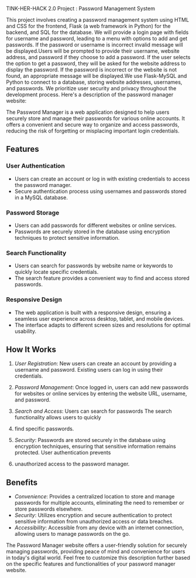 TINK-HER-HACK 2.0
Project : Password Management System

This project involves creating a password management system using HTML and CSS for the frontend, Flask (a web framework in Python) for the backend, and SQL for the database. 
We will provide a login page with fields for username and password, leading to a menu with options to add and get passwords. If the password or username is incorrect invalid 
message will be displayed.Users will be prompted to provide their username, website address, and password if they choose to add a password. If the user selects the option 
to get a password, they will be asked for the website address to display the password. If the password is incorrect or the website is not found, an appropriate message will 
be displayed.We use Flask-MySQL and Python to connect to a database, storing website addresses, usernames, and passwords. We prioritize user security and privacy throughout 
the development process.
Here's a description of the password manager website:

The Password Manager is a web application designed to help users securely store and manage their passwords for various online accounts. It offers a convenient and
secure way to organize and access passwords, reducing the risk of forgetting or misplacing important login credentials.

## Features

### User Authentication
- Users can create an account or log in with existing credentials to access the password manager.
- Secure authentication process using usernames and passwords stored in a MySQL database.

### Password Storage
- Users can add passwords for different websites or online services.
- Passwords are securely stored in the database using encryption techniques to protect sensitive information.

### Search Functionality
- Users can search for passwords by website name or keywords to quickly locate specific credentials.
- The search feature provides a convenient way to find and access stored passwords.

### Responsive Design
- The web application is built with a responsive design, ensuring a seamless user experience across desktop, tablet, and mobile devices.
- The interface adapts to different screen sizes and resolutions for optimal usability.

## How It Works

1. *User Registration*: New users can create an account by providing a username and password. Existing users can log in using their credentials.

2. *Password Management*: Once logged in, users can add new passwords for websites or online services by entering the website URL, username, and password. 

4. *Search and Access*: Users can search for passwords  The search functionality allows users to quickly
5.  find specific passwords.

6. *Security*: Passwords are stored securely in the database using encryption techniques, ensuring that sensitive information remains protected. User authentication prevents
7. unauthorized access to the password manager.

## Benefits

- *Convenience*: Provides a centralized location to store and manage passwords for multiple accounts, eliminating the need to remember or store passwords elsewhere.
- *Security*: Utilizes encryption and secure authentication to protect sensitive information from unauthorized access or data breaches.
- *Accessibility*: Accessible from any device with an internet connection, allowing users to manage passwords on the go.

The Password Manager website offers a user-friendly solution for securely managing passwords, providing peace of mind and convenience for users in today's digital world.
Feel free to customize this description further based on the specific features and functionalities of your password manager website.
